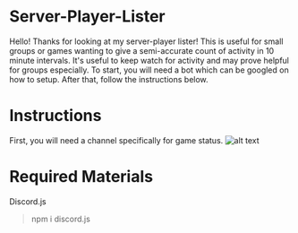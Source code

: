 # Server-Player-Lister
Hello! Thanks for looking at my server-player lister! This is useful for small groups or games wanting to give a semi-accurate count of activity in 10 minute intervals. It's useful to keep watch for activity and may prove helpful for groups especially.
To start, you will need a bot which can be googled on how to setup.
After that, follow the instructions below.
# Instructions
First, you will need a channel specifically for game status.
![alt text](https://prnt.sc/xe6qfo)
# Required Materials
Discord.js
> npm i discord.js
